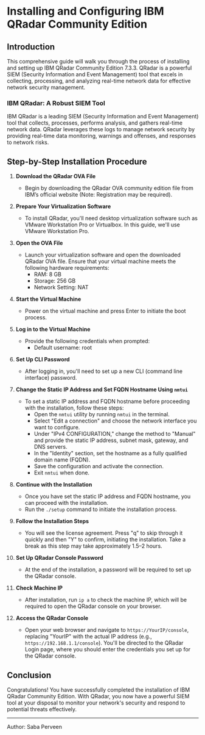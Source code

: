 # Installing and Configuring IBM QRadar Community Edition

## Introduction

This comprehensive guide will walk you through the process of installing and setting up IBM QRadar Community Edition 7.3.3. QRadar is a powerful SIEM (Security Information and Event Management) tool that excels in collecting, processing, and analyzing real-time network data for effective network security management.

### IBM QRadar: A Robust SIEM Tool

IBM QRadar is a leading SIEM (Security Information and Event Management) tool that collects, processes, performs analysis, and gathers real-time network data. QRadar leverages these logs to manage network security by providing real-time data monitoring, warnings and offenses, and responses to network risks.

## Step-by-Step Installation Procedure

1. **Download the QRadar OVA File**
   - Begin by downloading the QRadar OVA community edition file from IBM’s official website (Note: Registration may be required).

2. **Prepare Your Virtualization Software**
   - To install QRadar, you'll need desktop virtualization software such as VMware Workstation Pro or Virtualbox. In this guide, we'll use VMware Workstation Pro.

3. **Open the OVA File**
   - Launch your virtualization software and open the downloaded QRadar OVA file. Ensure that your virtual machine meets the following hardware requirements:
     - RAM: 8 GB
     - Storage: 256 GB
     - Network Setting: NAT

4. **Start the Virtual Machine**
   - Power on the virtual machine and press Enter to initiate the boot process.

5. **Log in to the Virtual Machine**
   - Provide the following credentials when prompted:
     - Default username: root

6. **Set Up CLI Password**
   - After logging in, you'll need to set up a new CLI (command line interface) password.

7. **Change the Static IP Address and Set FQDN Hostname Using `nmtui`**
   - To set a static IP address and FQDN hostname before proceeding with the installation, follow these steps:
     - Open the `nmtui` utility by running `nmtui` in the terminal.
     - Select "Edit a connection" and choose the network interface you want to configure.
     - Under "IPv4 CONFIGURATION," change the method to "Manual" and provide the static IP address, subnet mask, gateway, and DNS servers.
     - In the "Identity" section, set the hostname as a fully qualified domain name (FQDN).
     - Save the configuration and activate the connection.
     - Exit `nmtui` when done.

8. **Continue with the Installation**
   - Once you have set the static IP address and FQDN hostname, you can proceed with the installation.
   - Run the `./setup` command to initiate the installation process.

9. **Follow the Installation Steps**
   - You will see the license agreement. Press "q" to skip through it quickly and then "Y" to confirm, initiating the installation. Take a break as this step may take approximately 1.5–2 hours.

10. **Set Up QRadar Console Password**
    - At the end of the installation, a password will be required to set up the QRadar console.

11. **Check Machine IP**
    - After installation, run `ip a` to check the machine IP, which will be required to open the QRadar console on your browser.

12. **Access the QRadar Console**
    - Open your web browser and navigate to `https://YourIP/console`, replacing "YourIP" with the actual IP address (e.g., `https://192.168.1.1/console`). You'll be directed to the QRadar Login page, where you should enter the credentials you set up for the QRadar console.

## Conclusion

Congratulations! You have successfully completed the installation of IBM QRadar Community Edition. With QRadar, you now have a powerful SIEM tool at your disposal to monitor your network's security and respond to potential threats effectively.

---
Author: Saba Perveen
